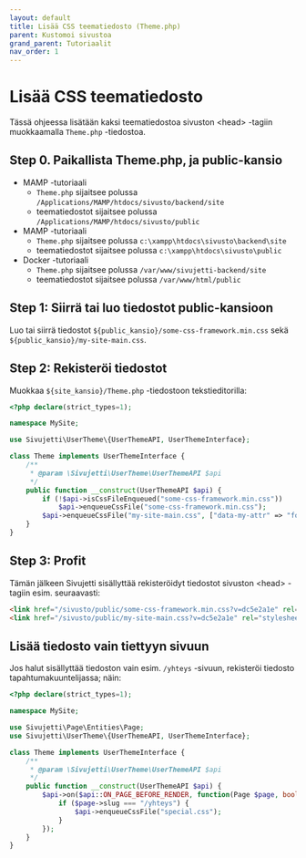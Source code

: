 ```yaml
---
layout: default
title: Lisää CSS teematiedosto (Theme.php)
parent: Kustomoi sivustoa
grand_parent: Tutoriaalit
nav_order: 1
---
```


# Lisää CSS teematiedosto

Tässä ohjeessa lisätään kaksi teematiedostoa sivuston &lt;head&gt; -tagiin muokkaamalla `Theme.php` -tiedostoa.

## Step 0. Paikallista Theme.php, ja public-kansio

- MAMP -tutoriaali
    - `Theme.php` sijaitsee polussa `/Applications/MAMP/htdocs/sivusto/backend/site`
    - teematiedostot sijaitsee polussa `/Applications/MAMP/htdocs/sivusto/public`
- MAMP -tutoriaali
    - `Theme.php` sijaitsee polussa `c:\xampp\htdocs\sivusto\backend\site`
    - teematiedostot sijaitsee polussa `c:\xampp\htdocs\sivusto\public`
- Docker -tutoriaali
    - `Theme.php` sijaitsee polussa `/var/www/sivujetti-backend/site`
    - teematiedostot sijaitsee polussa `/var/www/html/public`

## Step 1: Siirrä tai luo tiedostot public-kansioon

<span class="bg-highlight">Luo tai siirrä</span> tiedostot `${public_kansio}/some-css-framework.min.css` sekä `${public_kansio}/my-site-main.css`.

## Step 2: Rekisteröi tiedostot

<span class="bg-highlight">Muokkaa</span> `${site_kansio}/Theme.php` -tiedostoon tekstieditorilla:

```php
<?php declare(strict_types=1);

namespace MySite;

use Sivujetti\UserTheme\{UserThemeAPI, UserThemeInterface};

class Theme implements UserThemeInterface {
    /**
     * @param \Sivujetti\UserTheme\UserThemeAPI $api
     */
    public function __construct(UserThemeAPI $api) {
        if (!$api->isCssFileEnqueued("some-css-framework.min.css"))
            $api->enqueueCssFile("some-css-framework.min.css");
        $api->enqueueCssFile("my-site-main.css", ["data-my-attr" => "foo"]);
    }
}

```

## Step 3: Profit

Tämän jälkeen Sivujetti sisällyttää rekisteröidyt tiedostot sivuston &lt;head&gt; -tagiin esim. seuraavasti:
```html
<link href="/sivusto/public/some-css-framework.min.css?v=dc5e2a1e" rel="stylesheet">
<link href="/sivusto/public/my-site-main.css?v=dc5e2a1e" rel="stylesheet" data-my-attr="foo">
```

## Lisää tiedosto vain tiettyyn sivuun

Jos halut sisällyttää tiedoston vain esim. `/yhteys` -sivuun, rekisteröi tiedosto tapahtumakuuntelijassa; näin:

```php
<?php declare(strict_types=1);

namespace MySite;

use Sivujetti\Page\Entities\Page;
use Sivujetti\UserTheme\{UserThemeAPI, UserThemeInterface};

class Theme implements UserThemeInterface {
    /**
     * @param \Sivujetti\UserTheme\UserThemeAPI $api
     */
    public function __construct(UserThemeAPI $api) {
        $api->on($api::ON_PAGE_BEFORE_RENDER, function(Page $page, bool $editModeIsOn) use ($api) {
            if ($page->slug === "/yhteys") {
                $api->enqueueCssFile("special.css");
            }
        });
    }
}

```

<script src="/assets/js/sivujetti-docs.js"></script>
<script>sivujettiDocs.colorCodeMenusAndHeadings();</script>
